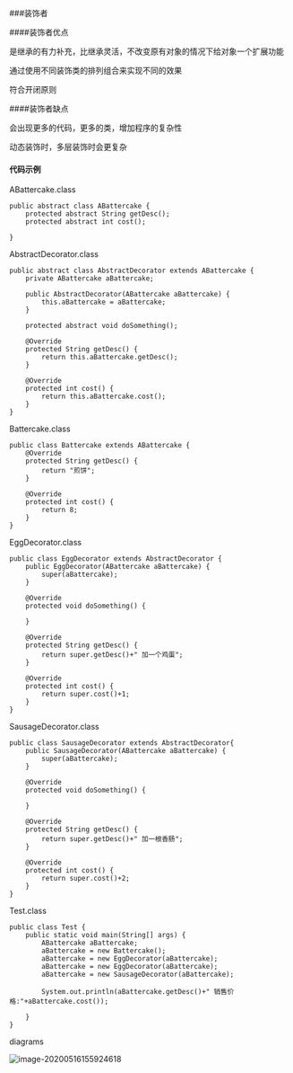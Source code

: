 
###装饰者

####装饰者优点

是继承的有力补充，比继承灵活，不改变原有对象的情况下给对象一个扩展功能

通过使用不同装饰类的排列组合来实现不同的效果

符合开闭原则

####装饰者缺点

会出现更多的代码，更多的类，增加程序的复杂性

动态装饰时，多层装饰时会更复杂

#### 代码示例

ABattercake.class

```
public abstract class ABattercake {
    protected abstract String getDesc();
    protected abstract int cost();

}
```

AbstractDecorator.class

```
public abstract class AbstractDecorator extends ABattercake {
    private ABattercake aBattercake;

    public AbstractDecorator(ABattercake aBattercake) {
        this.aBattercake = aBattercake;
    }

    protected abstract void doSomething();

    @Override
    protected String getDesc() {
        return this.aBattercake.getDesc();
    }

    @Override
    protected int cost() {
        return this.aBattercake.cost();
    }
}
```

Battercake.class

```
public class Battercake extends ABattercake {
    @Override
    protected String getDesc() {
        return "煎饼";
    }

    @Override
    protected int cost() {
        return 8;
    }
}
```

EggDecorator.class

```
public class EggDecorator extends AbstractDecorator {
    public EggDecorator(ABattercake aBattercake) {
        super(aBattercake);
    }

    @Override
    protected void doSomething() {

    }

    @Override
    protected String getDesc() {
        return super.getDesc()+" 加一个鸡蛋";
    }

    @Override
    protected int cost() {
        return super.cost()+1;
    }
}
```



SausageDecorator.class

```
public class SausageDecorator extends AbstractDecorator{
    public SausageDecorator(ABattercake aBattercake) {
        super(aBattercake);
    }

    @Override
    protected void doSomething() {

    }

    @Override
    protected String getDesc() {
        return super.getDesc()+" 加一根香肠";
    }

    @Override
    protected int cost() {
        return super.cost()+2;
    }
}
```

Test.class

```
public class Test {
    public static void main(String[] args) {
        ABattercake aBattercake;
        aBattercake = new Battercake();
        aBattercake = new EggDecorator(aBattercake);
        aBattercake = new EggDecorator(aBattercake);
        aBattercake = new SausageDecorator(aBattercake);

        System.out.println(aBattercake.getDesc()+" 销售价格:"+aBattercake.cost());

    }
}
```

diagrams

![image-20200516155924618](https://tva1.sinaimg.cn/large/007S8ZIlly1geuckvmoztj31360u04bk.jpg)
